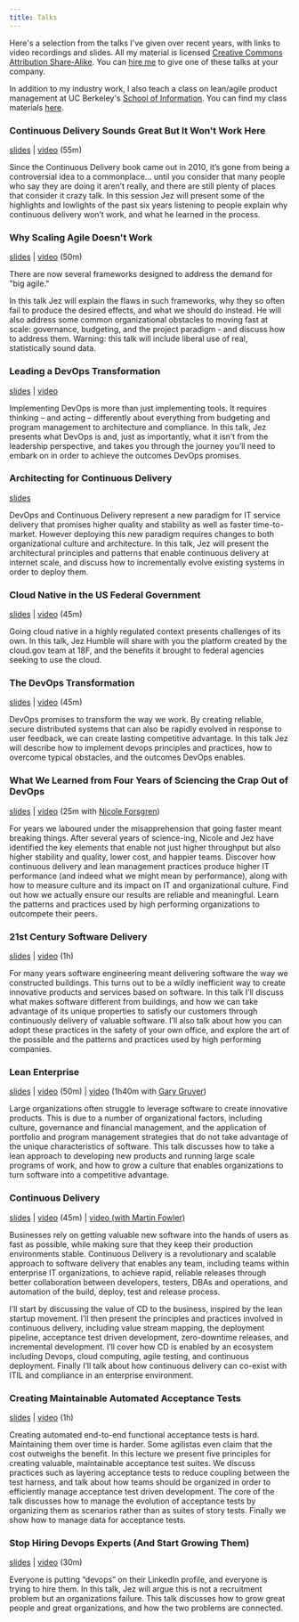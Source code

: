 ```yaml
---
title: Talks
---
```


Here's a selection from the talks I've given over recent years, with links to video recordings and slides. All my material is licensed [Creative Commons Attribution Share-Alike](https://creativecommons.org/licenses/by-sa/3.0/us/). You can [hire me](/about/workshops) to give one of these talks at your company.

In addition to my industry work, I also teach a class on lean/agile product management at UC Berkeley's <a href="https://ischool.berkeley.edu">School of Information</a>. You can find my class materials <a href="https://leanagile.pm">here</a>.

### Continuous Delivery Sounds Great But It Won't Work Here ###

[slides](https://speakerdeck.com/jezhumble/continuous-delivery-sounds-great-but-it-wont-work-here) &#124; [video](https://vimeo.com/193849732) (55m)

Since the Continuous Delivery book came out in 2010, it’s gone from being a controversial idea to a commonplace... until you consider that many people who say they are doing it aren’t really, and there are still plenty of places that consider it crazy talk. In this session Jez will present some of the highlights and lowlights of the past six years listening to people explain why continuous delivery won’t work, and what he learned in the process.

### Why Scaling Agile Doesn't Work ###

[slides](https://speakerdeck.com/jezhumble/why-scaling-agile-doesnt-work-and-what-to-do-about-it) &#124; [video](https://www.youtube.com/watch?v=2zYxWEZ0gYg) (50m)

There are now several frameworks designed to address the demand for "big agile."

In this talk Jez will explain the flaws in such frameworks, why they so often fail to produce the desired effects, and what we should do instead. He will also address some common organizational obstacles to moving fast at scale: governance, budgeting, and the project paradigm - and discuss how to address them. Warning: this talk will include liberal use of real, statistically sound data.

### Leading a DevOps Transformation ###

[slides](https://speakerdeck.com/jezhumble/leading-a-devops-transformation) &#124; [video](https://www.youtube.com/watch?v=7anxCh-gUWo)

Implementing DevOps is more than just implementing tools. It requires thinking – and acting – differently about everything from budgeting and program management to architecture and compliance. In this talk, Jez presents what DevOps is and, just as importantly, what it isn’t from the leadership perspective, and takes you through the journey you’ll need to embark on in order to achieve the outcomes DevOps promises.

### Architecting for Continuous Delivery ###

[slides](https://speakerdeck.com/jezhumble/architecting-for-continuous-delivery)

DevOps and Continuous Delivery represent a new paradigm for IT service delivery that promises higher quality and stability as well as faster time-to-market. However deploying this new paradigm requires changes to both organizational culture and architecture. In this talk, Jez will present the architectural principles and patterns that enable continuous delivery at internet scale, and discuss how to incrementally evolve existing systems in order to deploy them.

### Cloud Native in the US Federal Government ###

[slides](https://speakerdeck.com/jezhumble/cloud-native-in-the-us-federal-government) &#124; [video](https://skillsmatter.com/skillscasts/10688-looking-forward-to-jez-humble-talk) (45m)

Going cloud native in a highly regulated context presents challenges of its own. In this talk, Jez Humble will share with you the platform created by the cloud.gov team at 18F, and the benefits it brought to federal agencies seeking to use the cloud.

### The DevOps Transformation ###

[slides](https://speakerdeck.com/jezhumble/the-devops-transformation) &#124; [video](https://www.youtube.com/watch?v=Y4H8dW7Ium8) (45m)

DevOps promises to transform the way we work. By creating reliable, secure distributed systems that can also be rapidly evolved in response to user feedback, we can create lasting competitive advantage. In this talk Jez will describe how to implement devops principles and practices, how to overcome typical obstacles, and the outcomes DevOps enables.

### What We Learned from Four Years of Sciencing the Crap Out of DevOps ###

[slides](https://www.slideshare.net/ITRevolution/nicole-forsgren-jez-humble) &#124; [video](https://www.youtube.com/watch?v=G3b_eOK_Ejo&t=2s) (25m with [Nicole Forsgren](http://nicolefv.com/))

For years we laboured under the misapprehension that going faster meant breaking things. After several years of science-ing, Nicole and Jez have identified the key elements that enable not just higher throughput but also higher stability and quality, lower cost, and happier teams. Discover how continuous delivery and lean management practices produce higher IT performance (and indeed what we might mean by performance), along with how to measure culture and its impact on IT and organizational culture. Find out how we actually ensure our results are reliable and meaningful. Learn the patterns and practices used by high performing organizations to outcompete their peers.

### 21st Century Software Delivery ###

[slides](https://speakerdeck.com/jezhumble/21st-century-software-delivery) &#124; [video](https://www.youtube.com/watch?v=76x-RB8f_2U) (1h)

For many years software engineering meant delivering software the way we constructed buildings. This turns out to be a wildly inefficient way to create innovative products and services based on software. In this talk I’ll discuss what makes software different from buildings, and how we can take advantage of its unique properties to satisfy our customers through continuously delivery of valuable software. I’ll also talk about how you can adopt these practices in the safety of your own office, and explore the art of the possible and the patterns and practices used by high performing companies.

### Lean Enterprise ###

[slides](https://speakerdeck.com/jezhumble/lean-enterprise) &#124; [video](https://yow.eventer.com/yow-2014-1222/the-lean-enterprise-by-jez-humble-1696) (50m) &#124; [video](http://yow.eventer.com/events/1004/talks/1062) (1h40m with [Gary Gruver](http://practicallargescaleagile.com/))

Large organizations often struggle to leverage software to create innovative products. This is due to a number of organizational factors, including culture, governance and financial management, and the application of portfolio and program management strategies that do not take advantage of the unique characteristics of software. This talk discusses how to take a lean approach to developing new products and running large scale programs of work, and how to grow a culture that enables organizations to turn software into a competitive advantage.

### Continuous Delivery ###

[slides](https://speakerdeck.com/jezhumble/continuous-delivery-1) &#124; [video](http://www.youtube.com/watch?v=skLJuksCRTw) (45m) &#124; [video (with Martin Fowler)](http://yow.eventer.com/events/1004/talks/1062)

Businesses rely on getting valuable new software into the hands of users as fast as possible, while making sure that they keep their production environments stable. Continuous Delivery is a revolutionary and scalable approach to software delivery that enables any team, including teams within enterprise IT organizations, to achieve rapid, reliable releases through better collaboration between developers, testers, DBAs and operations, and automation of the build, deploy, test and release process.

I’ll start by discussing the value of CD to the business, inspired by the lean startup movement. I’ll then present the principles and practices involved in continuous delivery, including value stream mapping, the deployment pipeline, acceptance test driven development, zero-downtime releases, and incremental development. I’ll cover how CD is enabled by an ecosystem including Devops, cloud computing, agile testing, and continuous deployment. Finally I’ll talk about how continuous delivery can co-exist with ITIL and compliance in an enterprise environment.

### Creating Maintainable Automated Acceptance Tests ###

[slides](https://speakerdeck.com/jezhumble/creating-maintainable-automated-acceptance-tests) &#124; [video](http://www.youtube.com/watch?v=X9ap-zH0Gkc) (1h)

Creating automated end-to-end functional acceptance tests is hard. Maintaining them over time is harder. Some agilistas even claim that the cost outweighs the benefit. In this lecture we present five principles for creating valuable, maintainable acceptance test suites. We discuss practices such as layering acceptance tests to reduce coupling between the test harness, and talk about how teams should be organized in order to efficiently manage acceptance test driven development. The core of the talk discusses how to manage the evolution of acceptance tests by organizing them as scenarios rather than as suites of story tests. Finally we show how to manage data for acceptance tests.

### Stop Hiring Devops Experts (And Start Growing Them) ###

[slides](https://speakerdeck.com/jezhumble/stop-hiring-devops-experts-and-start-growing-them) &#124; [video](http://puppetlabs.com/presentations/keynote-stop-hiring-devops-experts-and-start-growing-them) (30m)

Everyone is putting “devops” on their LinkedIn profile, and everyone is trying to hire them. In this talk, Jez will argue this is not a recruitment problem but an organizations failure. This talk discusses how to grow great people and great organizations, and how the two problems are connected.

